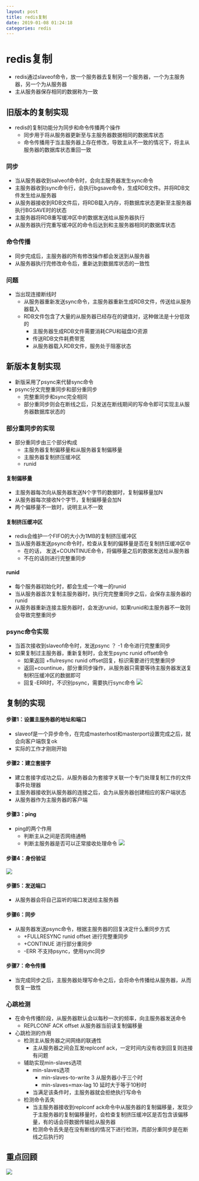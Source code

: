 ```yaml
--- 
layout: post 
title: redis复制 
date: 2019-01-08 01:24:18 
categories: redis 
---
```

# redis复制
- redis通过slaveof命令，放一个服务器去复制另一个服务器，一个为主服务器，另一个为从服务器
- 主从服务器保存相同的数据称为一致
## 旧版本的复制实现
- redis的复制功能分为同步和命令传播两个操作
    - 同步用于将从服务器更新至与主服务器数据相同的数据库状态
    - 命令传播用于当主服务器上存在修改，导致主从不一致的情况下，将主从服务器的数据库状态重回一致
### 同步
- 当从服务器收到salveof命令时，会向主服务器发生sync命令
- 主服务器收到sync命令行，会执行bgsave命令，生成RDB文件。并将RDB文件发生给从服务器
- 从服务器接收到RDB文件后，将RDB载入内存，将数据库状态更新至主服务器执行BGSAVE时的状态
- 主服务器将RDB重写缓冲区中的数据发送给从服务器执行
- 从服务器执行完重写缓冲区的命令后达到和主服务器相同的数据库状态
### 命令传播
- 同步完成后，主服务器的所有修改操作都会发送到从服务器
- 从服务器执行完修改命令后，重新达到数据库状态的一致性
### 问题
- 当出现连接断线时
    - 从服务器重新发送sync命令，主服务器重新生成RDB文件，传送给从服务器载入
    - RDB文件包含了大量的从服务器已经存在的键值对，这种做法是十分低效的
        - 主服务器生成RDB文件需要消耗CPU和磁盘IO资源
        - 传送RDB文件耗费带宽
        - 从服务器载入RDB文件，服务处于阻塞状态
## 新版本复制实现
- 新版采用了psync来代替sync命令
- psync分文完整重同步和部分重同步
    - 完整重同步和sync完全相同
    - 部分重同步则会在断线之后，只发送在断线期间的写命令即可实现主从服务器数据库状态的
### 部分重同步的实现
- 部分重同步由三个部分构成
    - 主服务器复制偏移量和从服务器复制偏移量
    - 主服务器复制挤压缓冲区
    - runid
#### 复制偏移量
- 主服务器每次向从服务器发送N个字节的数据时，复制偏移量加N
- 从服务器每次接收N个字节，复制偏移量会加N
- 两个偏移量不一致时，说明主从不一致
#### 复制挤压缓冲区
- redis会维护一个FIFO的大小为1MB的复制挤压缓冲区
- 当从服务器发送psync命令时，检查从复制的偏移量是否在复制挤压缓冲区中
    - 在的话， 发送+COUNTINUE命令，将偏移量之后的数据发送给从服务器
    - 不在的话则进行完整重同步
#### runid
- 每个服务器初始化时，都会生成一个唯一的runid
- 当从服务器首次复制主服务器时，执行完完整重同步之后，会保存主服务器的runid
- 从服务器重新连接主服务器时，会发送runid，如果runid和主服务器不一致则会导致完整重同步
### psync命令实现
- 当首次接收到slaveof命令时，发送psync ？ -1 命令进行完整重同步
- 如果复制过主服务器，重新复制时，会发生psync runid offset命令
    - 如果返回 +flulresync runid offset回复，标识需要进行完整重同步
    - 返回+countinue，部分重同步操作，从服务器只需要等待主服务器发送复制积压缓冲区的数据即可
    - 回复-ERR时，不识别psync，需要执行sync命令
![](https://cdn.jsdelivr.net/gh/nber1994/fu0k@master/uPic/20181120003634944_1296678870.png)

## 复制的实现
#### 步骤1：设置主服务器的地址和端口
- slaveof是一个异步命令，在完成masterhost和masterport设置完成之后，就会向客户端恢复ok
- 实际的工作才刚刚开始
#### 步骤2：建立套接字
- 建立套接字成功之后，从服务器会为套接字关联一个专门处理复制工作的文件事件处理器
- 主服务器接收到从服务器的连接之后，会为从服务器创建相应的客户端状态
- 从服务器作为主服务器的客户端
#### 步骤3：ping
- ping的两个作用
    - 判断主从之间是否网络通畅
    - 判断主服务器是否可以正常接收处理命令
![](https://cdn.jsdelivr.net/gh/nber1994/fu0k@master/uPic/20181120105800889_1289093731.png)
#### 步骤4：身份验证
![](https://cdn.jsdelivr.net/gh/nber1994/fu0k@master/uPic/20181120105847564_1983305981.png)
#### 步骤5：发送端口
- 从服务器会将自己监听的端口发送给主服务器
#### 步骤6：同步
- 从服务器发送psync命令，根据主服务器的回复决定什么重同步方式
    - +FULLRESYNC runid offset 进行完整重同步
    - +CONTINUE 进行部分重同步
    - -ERR 不支持psync，使用sync同步
#### 步骤7：命令传播
- 当完成同步之后，主服务器处理写命令之后，会将命令传播给从服务器，从而恢复一致性
### 心跳检测
- 在命令传播阶段，从服务器默认会以每秒一次的频率，向主服务器发送命令
    - REPLCONF ACK offset 从服务器当前读复制偏移量
- 心跳检测的作用
    - 检测主从服务器之间网络的联通性
        - 主从服务器之间会互发replconf ack，一定时间内没有收到回复则连接有问题
    - 辅助实现min-slaves选项
        - min-slaves选项
            - min-slaves-to-write 3 从服务器小于三个时
            - min-slaves=max-lag 10 延时大于等于10秒时
        - 当满足该条件时，主服务器就会拒绝执行写命令
    - 检测命令丢失
        - 当主服务器接收到replconf ack命令中从服务器的复制偏移量，发现少于主服务器的复制偏移量时，会检查复制挤压缓冲区是否包含该偏移量，有的话会将数据传输给从服务器
        - 检测命令丢失是在没有断线的情况下进行检测，而部分重同步是在断线之后执行的
## 重点回顾
![](https://cdn.jsdelivr.net/gh/nber1994/fu0k@master/uPic/20181120112251961_182453933.png)
